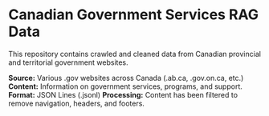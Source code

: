 # Canadian Government Services RAG Data

This repository contains crawled and cleaned data from Canadian provincial and territorial government websites.

**Source:** Various .gov websites across Canada (.ab.ca, .gov.on.ca, etc.)
**Content:** Information on government services, programs, and support.
**Format:** JSON Lines (.jsonl)
**Processing:** Content has been filtered to remove navigation, headers, and footers.